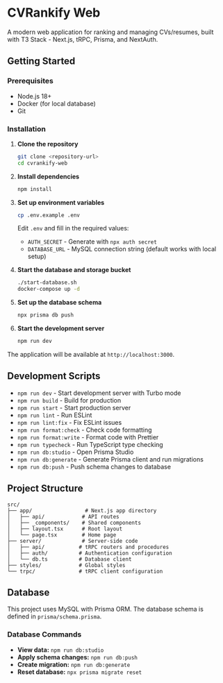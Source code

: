 # CVRankify Web

A modern web application for ranking and managing CVs/resumes, built with T3 Stack - Next.js, tRPC, Prisma, and NextAuth.

## Getting Started

### Prerequisites

- Node.js 18+ 
- Docker (for local database)
- Git

### Installation

1. **Clone the repository**
   ```bash
   git clone <repository-url>
   cd cvrankify-web
   ```

2. **Install dependencies**
   ```bash
   npm install
   ```

3. **Set up environment variables**
   ```bash
   cp .env.example .env
   ```
   
   Edit `.env` and fill in the required values:
   - `AUTH_SECRET` - Generate with `npx auth secret`
   - `DATABASE_URL` - MySQL connection string (default works with local setup)

4. **Start the database and storage bucket**
   ```bash
   ./start-database.sh
   docker-compose up -d
   ```

5. **Set up the database schema**
   ```bash
   npx prisma db push
   ```

6. **Start the development server**
   ```bash
   npm run dev
   ```

The application will be available at `http://localhost:3000`.

## Development Scripts

- `npm run dev` - Start development server with Turbo mode
- `npm run build` - Build for production
- `npm run start` - Start production server
- `npm run lint` - Run ESLint
- `npm run lint:fix` - Fix ESLint issues
- `npm run format:check` - Check code formatting
- `npm run format:write` - Format code with Prettier
- `npm run typecheck` - Run TypeScript type checking
- `npm run db:studio` - Open Prisma Studio
- `npm run db:generate` - Generate Prisma client and run migrations
- `npm run db:push` - Push schema changes to database

## Project Structure

```
src/
├── app/                 # Next.js app directory
│   ├── api/            # API routes
│   ├── _components/    # Shared components
│   ├── layout.tsx      # Root layout
│   └── page.tsx        # Home page
├── server/             # Server-side code
│   ├── api/           # tRPC routers and procedures
│   ├── auth/          # Authentication configuration
│   └── db.ts          # Database client
├── styles/            # Global styles
└── trpc/              # tRPC client configuration
```

## Database

This project uses MySQL with Prisma ORM. The database schema is defined in `prisma/schema.prisma`.

### Database Commands

- **View data:** `npm run db:studio`
- **Apply schema changes:** `npm run db:push`
- **Create migration:** `npm run db:generate`
- **Reset database:** `npx prisma migrate reset`